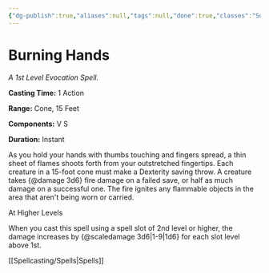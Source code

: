 ```yaml
---
{"dg-publish":true,"aliases":null,"tags":null,"done":true,"classes":"Sorcerer, Wizard,","spellLevel":1,"school":"Evocation","source":"PHB","permalink":"/spells/burning-hands/","dgHomeLink":false,"dgPassFrontmatter":true}
---
```


# Burning Hands
*A 1st Level Evocation Spell.*

**Casting Time:** 1 Action

**Range:** Cone, 15 Feet

**Components:** V S 

**Duration:** Instant

As you hold your hands with thumbs touching and fingers spread, a thin sheet of flames shoots forth from your outstretched fingertips. Each creature in a 15-foot cone must make a Dexterity saving throw. A creature takes {@damage 3d6} fire damage on a failed save, or half as much damage on a successful one.
The fire ignites any flammable objects in the area that aren't being worn or carried.

At Higher Levels

When you cast this spell using a spell slot of 2nd level or higher, the damage increases by {@scaledamage 3d6|1-9|1d6} for each slot level above 1st.

[[Spellcasting/Spells|Spells]]